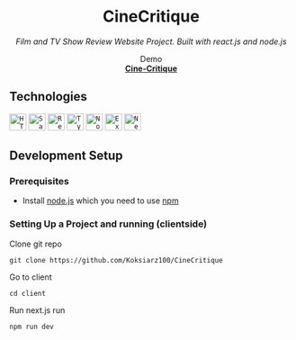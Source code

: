 <h1 align="center"> CineCritique </h1>
<p align="center"><em>Film and TV Show Review Website Project. Built with react.js and node.js</em></p>

<p align="center">
  Demo
  <br>
  <a href="https://cine-critique-site.vercel.app"><strong>Cine-Critique</strong></a>
  <br>
</p>

## Technologies

<div>
	<code><img width="30" src="https://user-images.githubusercontent.com/25181517/192158954-f88b5814-d510-4564-b285-dff7d6400dad.png" alt="HTML" title="HTML"/></code>
	<code><img width="30" src="https://user-images.githubusercontent.com/25181517/192158956-48192682-23d5-4bfc-9dfb-6511ade346bc.png" alt="Sass" title="Sass"/></code>
	<code><img width="30" src="https://user-images.githubusercontent.com/25181517/183897015-94a058a6-b86e-4e42-a37f-bf92061753e5.png" alt="React" title="React"/></code>
	<code><img width="30" src="https://user-images.githubusercontent.com/25181517/183890598-19a0ac2d-e88a-4005-a8df-1ee36782fde1.png" alt="TypeScript" title="TypeScript"/></code>
	<code><img width="30" src="https://user-images.githubusercontent.com/25181517/183568594-85e280a7-0d7e-4d1a-9028-c8c2209e073c.png" alt="Node.js" title="Node.js"/></code>
	<code><img width="30" src="https://user-images.githubusercontent.com/25181517/183859966-a3462d8d-1bc7-4880-b353-e2cbed900ed6.png" alt="Express" title="Express"/></code>
	<code><img width="30" src="https://github.com/marwin1991/profile-technology-icons/assets/136815194/5f8c622c-c217-4649-b0a9-7e0ee24bd704" alt="Next.js" title="Next.js"/></code>
</div>

## Development Setup

### Prerequisites

- Install [node.js] which you need to use [npm]

### Setting Up a Project and running (clientside)
Clone git repo
```
git clone https://github.com/Koksiarz100/CineCritique
```
Go to client
```
cd client
```
Run next.js run
```
npm run dev
```

[node.js]: https://nodejs.org/en
[npm]: https://www.npmjs.com